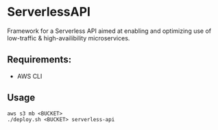 # ServerlessAPI

Framework for a Serverless API aimed at enabling and optimizing use of low-traffic & high-availibility microservices.

## Requirements:
* AWS CLI

## Usage
```
aws s3 mb <BUCKET>
./deploy.sh <BUCKET> serverless-api
```

